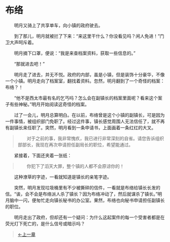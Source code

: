 # 布络

&#x3000;&#x3000;明月又骑上了共享单车，向小镇的政府驶去。

&#x3000;&#x3000;到了那儿，明月就被拦了下来：“来这里干什么？你没看见吗？闲人免进！”门卫大声呵斥着。

&#x3000;&#x3000;明月摘下口罩，便说：“我是来查档案资料，获取一些信息的。”

&#x3000;&#x3000;“那就进去吧！”

&#x3000;&#x3000;明月走了进去，并无不悦。政府的内部，虽是小镇，但是装饰十分豪华，不像一个小镇。明月走向了档案室，翻找着资料。忽然，明月翻到了一个奇怪的档案：布络？！

&#x3000;&#x3000;“他不是西太市最有名的乞丐吗？怎么会在副镇长的档案里面呢？看来这个案子有些神秘。”明月开始阅读这奇怪的档案。

&#x3000;&#x3000;过了一会儿，明月总算明白。在以前，布络曾是这个小镇的副镇长，可是因为一件事情，被组织部门免职了。经过这件事，镇长感觉周围人无法信任了，就不再有副镇长来任职了。突然，明月看到一条申请书，上面画着一条红红的大叉。

> &#x3000;&#x3000;对于之前的事，我非常愧疚，我已进行非常深刻的自省。请您告诉组织部部长，我现在再次申请担任副局长的职位，希望能通过。

&#x3000;&#x3000;紧接着，下面还夹着一张纸：

> &#x3000;&#x3000;你犯下了滔天大罪，整个镇的人都不会原谅你的！

&#x3000;&#x3000;这种潦草的字迹，一看就知道是镇长的亲笔字迹。
  
&#x3000;&#x3000;突然，明月发现垃圾桶里有不少被撕碎的信件，一看就是布络给镇长长发的信。“诶，会不会是布络派人杀了镇长？因为布络冲动了，然后就谋杀了镇长。”明月脑中一闪，便匆忙走向镇长秘书的办公室。果然，布络也向秘书申请担任副镇长的职位。
  
&#x3000;&#x3000;明月走出了政府，但却还有一个疑问：为什么这起案件的每一个受害者都是在荧光灯下死亡的，是什么信号或暗示吗？

> [←上一章](/zh-cn/detective/part4/chapter2.md) 
